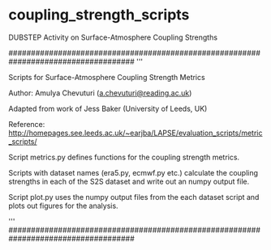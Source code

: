 # coupling_strength_scripts
DUBSTEP Activity on Surface-Atmosphere Coupling Strengths

####################################################################################
'''

Scripts for Surface-Atmosphere Coupling Strength Metrics 

Author: Amulya Chevuturi (a.chevuturi@reading.ac.uk) 

Adapted from work of Jess Baker (University of Leeds, UK) 

Reference: http://homepages.see.leeds.ac.uk/~earjba/LAPSE/evaluation_scripts/metric_scripts/ 

Script metrics.py defines functions for the coupling strength metrics. 

Scripts with dataset names (era5.py, ecmwf.py etc.) calculate the coupling strengths in each of the S2S dataset and write out an numpy output file.

Script plot.py uses the numpy output files from the each dataset script and plots out figures for the analysis. 

'''
####################################################################################


